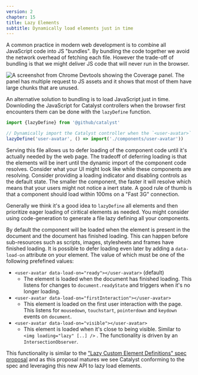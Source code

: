```yaml
---
version: 2
chapter: 15
title: Lazy Elements
subtitle: Dynamically load elements just in time
---
```


A common practice in modern web development is to combine all JavaScript code into JS "bundles". By bundling the code together we avoid the network overhead of fetching each file. However the trade-off of bundling is that we might deliver JS code that will never run in the browser.

![A screenshot from Chrome Devtools showing the Coverage panel. The panel has multiple request to JS assets and it shows that most of them have large chunks that are unused.](/catalyst/guide/devtools-coverage.png)

An alternative solution to bundling is to load JavaScript just in time. Downloding the JavaScript for Catalyst controllers when the browser first encounters them can be done with the `lazyDefine` function.

```typescript
import {lazyDefine} from '@github/catalyst'

// Dynamically import the Catalyst controller when the `<user-avatar>` tag is seen.
lazyDefine('user-avatar', () => import('./components/user-avatar'))
```

Serving this file allows us to defer loading of the component code until it's actually needed by the web page. The tradeoff of deferring loading is that the elements will be inert until the dynamic import of the component code resolves. Consider what your UI might look like while these components are resolving. Consider providing a loading indicator and disabling controls as the default state. The smaller the component, the faster it will resolve which means that your users might not notice a inert state. A good rule of thumb is that a component should load within 100ms on a "Fast 3G" connection.

Generally we think it's a good idea to `lazyDefine` all elements and then prioritize eager loading of ciritical elements as needed. You might consider using code-generation to generate a file lazy defining all your components.

By default the component will be loaded when the element is present in the document and the document has finished loading. This can happen before sub-resources such as scripts, images, stylesheets and frames have finished loading. It is possible to defer loading even later by adding a `data-load-on` attribute on your element. The value of which must be one of the following prefefined values:

- `<user-avatar data-load-on="ready"></user-avatar>` (default)
	- The element is loaded when the document has finished loading. This listens for changes to `document.readyState` and triggers when it's no longer loading.
- `<user-avatar data-load-on="firstInteraction"></user-avatar>` 
	- This element is loaded on the first user interaction with the page. This listens for `mousedown`, `touchstart`, `pointerdown` and `keydown` events on `document`.
- `<user-avatar data-load-on="visible"></user-avatar>`
	- This element is loaded when it's close to being visible. Similar to `<img loading="lazy" [..] />` . The functionality is driven by an `IntersectionObserver`.

This functionality is similar to the ["Lazy Custom Element Definitions" spec proposal](https://github.com/WICG/webcomponents/issues/782) and as this proposal matures we see Catalyst conforming to the spec and leveraging this new API to lazy load elements.
